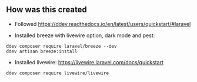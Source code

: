 ## How was this created

- Followed https://ddev.readthedocs.io/en/latest/users/quickstart/#laravel

- Installed breeze with livewire option, dark mode and pest:

```
ddev composer require laravel/breeze --dev
ddev artisan breeze:install
```

- Installed livewire: https://livewire.laravel.com/docs/quickstart

```ddev composer require livewire/livewire```

